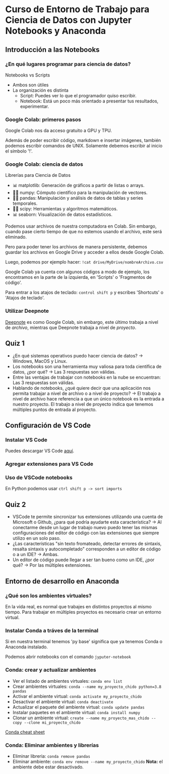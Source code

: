 # Curso de Entorno de Trabajo para Ciencia de Datos con Jupyter Notebooks y Anaconda

## Introducción a las Notebooks

### ¿En qué lugares programar para ciencia de datos?

Notebooks vs Scripts

- Ambos son útiles
- La organización es distinta
  - Script: Puedes ver lo que el programador quiso escribir.
  - Notebook: Está un poco más orientado a presentar tus resultados, experimentar.

### Google Colab: primeros pasos

Google Colab nos da acceso gratuito a GPU y TPU.

Además de poder escribir código, markdown e insertar imágenes, también podemos escribir comandos de UNIX. Solamente debemos escribir al inicio el símbolo '!'.

### Google Colab: ciencia de datos

Librerías para Ciencia de Datos

- 📊 matplotlib: Generación de gráficos a partir de listas o arrays.
- 🧑‍💻 numpy: Cómputo científico para la manipulación de vectores.
- 🧑‍💻 pandas: Manipulación y análisis de datos de tablas y series temporales.
- 🧑‍💻 scipy: Herramientas y algoritmos matemáticos.
- 📊 seaborn: Visualización de datos estadísticos.

Podemos usar archivos de nuestra computadora en Colab. Sin embargo, cuando pase cierto tiempo de que no estemos usando el archivo, este será eliminado.

Pero para poder tener los archivos de manera persistente, debemos guardar los archivos en Google Drive y acceder a ellos desde Google Colab.

Luego, podemos por ejemplo hacer: `!cat drive/MyDrive/nombreArchivo.csv`

Google Colab ya cuenta con algunos códigos a modo de ejemplo, los encontramos en la parte de la izquierda, en 'Scripts' o 'Fragmentos de código'.

Para entrar a los atajos de teclado: `control shift p` y escribes 'Shortcuts' o 'Atajos de teclado'.

### Utilizar Deepnote

[Deepnote](https://deepnote.com/) es como Google Colab, sin embargo, este último trabaja a nivel de *archivo*, mientras que Deepnote trabaja a nivel de *proyecto*.

## Quiz 1

- ¿En qué sistemas operativos puedo hacer ciencia de datos? -> Windows, MacOS y Linux.
- Los notebooks son una herramienta muy valiosa para toda científica de datos, ¿por qué? -> Las 3 respuestas son válidas.
- Entre las ventajas de trabajar con notebooks en la nube se encuentran: Las 3 respuestas son válidas.
- Hablando de notebooks, ¿qué quiere decir que una aplicación nos permita trabajar a nivel de archivo o a nivel de proyecto? -> El trabajo a nivel de archivo hace referencia a que un único notebook es la entrada a nuestro proyecto. El trabajo a nivel de proyecto indica que tenemos múltiples puntos de entrada al proyecto.

## Configuración de VS Code

### Instalar VS Code

Puedes descargar VS Code [aquí](https://code.visualstudio.com/download).

### Agregar extensiones para VS Code

### Uso de VSCode notebooks

En Python podemos usar `ctrl shift p -> sort imports`

## Quiz 2

- VSCode te permite sincronizar tus extensiones utilizando una cuenta de Microsoft o Github, ¿para qué podría ayudarte esta característica? ->  Al conectarme desde un lugar de trabajo nuevo puedo tener las mismas configuraciones del editor de código con las extensiones que siempre utilizo en un solo paso.
- ¿Las características "sin texto fromateado, detectar errores de sintaxis, resalta sintaxis y autocompletado" corresponden a un editor de código o a un IDE? -> Ambas.
- Un editor de código puede llegar a ser tan bueno como un IDE, ¿por qué? -> Por las múltiples extensiones.

## Entorno de desarrollo en Anaconda

### ¿Qué son los ambientes virtuales?

En la vida real, es normal que trabajes en distintos proyectos al mismo tiempo. Para trabajar en múltiples proyectos es necesario crear un entorno virtual.

### Instalar Conda a tráves de la terminal

Si en nuestra terminal tenemos 'py base' significa que ya tenemos Conda o Anaconda instalado.

Podemos abrir notebooks con el comando `jyputer-notebook`

### Conda: crear y actualizar ambientes

- Ver el listado de ambientes virtuales: `conda env list`
- Crear ambientes virtuales: `conda --name my_proyecto_chido python=3.8 pandas`
- Activar el ambiente virtual: `conda activate my_proyecto_chido`
- Desactivar el ambiente virtual: `conda deactivate`
- Actualizar el paquete del ambiente virtual: `conda update pandas`
- Instalar paquetes en el ambiente virtual: `conda install numpy`
- Clonar un ambiente virtual: `create --name my_proyecto_mas_chido --copy --clone mi_proyecto_chido`

[Conda cheat sheet](https://docs.conda.io/projects/conda/en/4.6.0/_downloads/52a95608c49671267e40c689e0bc00ca/conda-cheatsheet.pdf)

### Conda: Eliminar ambientes y librerías

- Eliminar libreria: `conda remove pandas`
- Eliminar ambiente: `conda env remove --name my_proyecto_chido` **Nota:** el ambiente debe estar desactivado.
